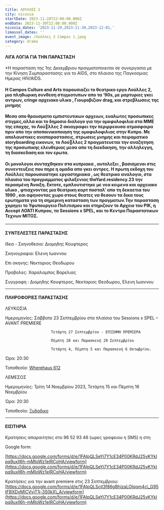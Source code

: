 ```yaml
---
title: ΛΟΥΛΛΕΣ 2
city: nicosia
startDate: 2023-11-28T22:00:00.000Z
endDate: 2023-11-30T22:00:00.000Z
nicosia_dates: '2023-11-29,2023-11-30,2023-12-01,'
limassol_dates: ''
event_image: /Λούλλες 2 Campos 1.jpeg
category: drama
---
```


#### ΛΙΓΑ ΛΟΓΙΑ ΓΙΑ ΤΗΝ ΠΑΡΑΣΤΑΣΗ

 \*Η παρασταση της 1ης Δεκεμβριου πραγματοποιειται σε συνεργασια με την Κiνηση Συμπαραστασης για το AIDS, στο πλαισιο της Παγκοσμιας Ημερας HIV/AIDS.

#### Η Campos Culture and Arts	παρουσιαζει το θεατρικο εργο Λούλλες 2, μια πληθωρικη συνθεση στιγμιοτυπων απο τα ‘90s, με μαρτυριες γκει αντρων, cringe αρχειακο υλικο , Γιουροβιζιον drag, και στρεβλωσεις της μνημης

#### Μεσα απο θραυσματα εμπιστευτικων αρχειων, ευαλωτες προσωπικες στιγμες,αλλα και το δημοσιο διαλογο για την ομοφυλοφιλια στα ΜΜΕ της εποχης, το Λούλλες 2 σκιαγραφει την περιρρεουσα ατμοσφαιρα πριν απο την αποποινικοποιηση της ομοφυλοφιλιας στην Κυπρο. Με απολαυστικες αναπαραστασεις, στρωσεις μνημης και πειραματικο storyboarding εικονων, το Λούλλες 2 πραγματευεται την αναζητηση της προσωπικης ελευθεριας μεσα απο τη διεκδικηση, την αλληλεγγη, τη διασκεδαση και τον ερωτα.

#### Οι μονολογοι συνταχθηκαν στα κυπριακα , αυτολεξει , βασισμενοι στις συνεντευξεις που πηρε η ομαδα απο γκει αντρες. Η πρωτη εκδοχη του Λούλλες παρουσιαστηκε εργαστηριακα , ως θεατρικο αναλογιο, στα πλαισια του προγραμματος φιλοξενιας theYard.residency.23 την περασμένη Άνοιξη. Εκτοτε, εμπλουτιστηκε με νεα κειμενα και αρχειακο υλικο , φτιαχνοντας	μια  θεατρικη καρτ ποσταλ’ απο τη δεκαετια του 1990	, και αφηνοντας χωρο στους θεατες να θεσουν τα δικα τους ερωτηματα για τη σημερινη κατασταση των πραγματων.Την παρασταση χορηγει το Υφυπουργειο Πολιτισμου και στηριζουν το Αρχειο του ΡΙΚ, η Accept ΛΟΆΤΙ Κυπρου, τα Sessions x SPEL, και το Κεντρο Παραστατικων Τεχνων ΜΙΤΟΣ.

***

#### ΣΥΝΤΕΛΕΣΤΕΣ ΠΑΡΑΣΤΑΣΗΣ

Ιδεα - Σκηνοθεσια: Διομηδης Κουφτερος

Σκηνογραφια: Ελενη Ιωαννου

Επι σκηνης: Νεκταριος Θεοδωρου

Προβολες: Χαραλαμπος Βαρελιας

Συγγραφη : Διομηδης Κουφτερος, Νεκταριος Θεοδωρου, Ελενη Ιωαννου

***

#### ΠΛΗΡΟΦΟΡΙΕΣ ΠΑΡΑΣΤΑΣΗΣ

ΛΕΥΚΩΣΙΑ

Ημερομηνίες: Σάββατο 23 Σεπτεμβρίου στα πλαίσια του  Sessions x SPEL – AVANT PREMIERE

```
                     Τετάρτη 27 Σεπτεμβρίου - ΕΠΙΣΗΜΗ ΠΡΕΜΙΕΡΑ

                     Πέμπτη 28 και Παρασκευή 29 Σεπτεμβρίου 

                     Τετάρτη 4, Πέμπτη 5 και Παρασκευή 6 Οκτωβρίου.
```

Ώρα: 20:30

Τοποθεσία: [Wherehaus 612](https://www.google.com/maps/place/WhereHaus+612/@35.1776104,33.3869791,17z/data=!3m1!4b1!4m6!3m5!1s0x14de170bc4982f01:0x9c24df07f8f1017d!8m2!3d35.177606!4d33.389554!16s%2Fg%2F11r9blzdp?entry=ttu)

ΛΕΜΕΣΟΣ

Ημερομηνίες: Τρίτη 14 Νοεμβρίου 2023, Τετάρτη 15 και Πέμπτη 16 Νοεμβρίου

Ώρα: 20:30

Τοποθεσία: [Ξυδαδικο](https://www.google.com/maps/place/Vinegar+Factory+%7C+%CE%9E%CF%85%CE%B4%CE%AC%CE%B4%CE%B9%CE%BA%CE%BF/@34.6732298,33.0410087,17z/data=!3m1!4b1!4m6!3m5!1s0x14e73302e71e32e5:0x8b9d9b1e08087b59!8m2!3d34.6732254!4d33.0435836!16s%2Fg%2F11gd39kgbx?entry=ttu)

***

#### ΕΙΣΙΤΗΡΙΑ

Κρατησεις απαραιτητες στο 96 52 93 46	(ωρες γραφειου η SMS) η στη

Google form:

[https://docs.google.com/forms/d/e/1FAIpQLSeYi7Y1cE34P00KRdJ25vKYkIpq9uxll6h-mMIoWz1eIRCoHA/viewform](https://docs.google.com/forms/d/e/1FAIpQLSeYi7Y1cE34P00KRdJ25vKYkIpq9uxll6h-mMIoWz1eIRCoHA/viewform)

Κρατήσεις για την avant premiere στις 23 Σεπτεμβριου:
[https://docs.google.com/forms/d/e/1FAIpQLScjt3f86gBhizaLOIqom4c\_G95tFBXDxMICVvjT1j-3S0kX\_A/viewform](https://docs.google.com/forms/d/e/1FAIpQLSeYi7Y1cE34P00KRdJ25vKYkIpq9uxll6h-mMIoWz1eIRCoHA/viewform)
